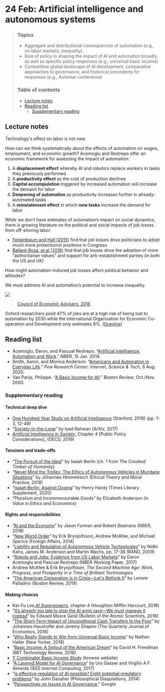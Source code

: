 # 24 Feb: Artificial intelligence and autonomous systems

> ### Topics
> - Aggregate and distributional consequences of automation (e.g., on labor markets, inequality)
> - Role of policy in shaping the impact of AI and automation broadly, as well as specific policy responses (e.g., universal basic income)
> - Competitive global landscape of AI development, comparative approaches to governance, and historical precedents for responses (e.g., Asilomar conference)
>
> ### Table of contents
> - [Lecture notes](#lecture-notes)
> - [Reading list](#reading-list)
>   - [Supplementary reading](#supplementary-reading)

## Lecture notes

Technology's effect on labor is not new. 

How can we think systematically about the effects of automation on wages, employment, and economic growth? Acemoglu and Restrepo offer an economic framework for assessing the impact of automation:

1. A **displacement effect** whereby AI and robotics replace workers in tasks they previously performed
2. A **productivity effect** as the cost of production declines
3. **Capital accumpulation** triggered by increased automation will increase the demand for labor
4. **Deepening of automation** as productivity increases further in already-automated tasks
5. A **reinstatement effect** in which **new tasks** increase the demand for labor

While we don’t have estimates of automation’s impact on social dynamics, there is growing literature on the political and social impacts of job losses from off-shoring labor:

* [Feigenbaum and Hall (2015)](https://www.jstor.org/stable/10.1086/682151?seq=1) find that job losses drive politicians to adopt much more protectionist positions in Congress
* [Ballard-Rosa, et al (2018)](https://scholar.google.com/citations?user=0aHygT4AAAAJ&hl=en#d=gs_md_cita-d&u=%2Fcitations%3Fview_op%3Dview_citation%26hl%3Den%26user%3D0aHygT4AAAAJ%26citation_for_view%3D0aHygT4AAAAJ%3ASe3iqnhoufwC%26tzom%3D300) find that job losses drive the adoption of more “authoritarian values” and support for anti-establishment parties (in both the US and UK)

How might automation-induced job losses affect political behavior and attitudes?

We must address AI and automation’s potential to increase inequality.

![](https://cdn.vox-cdn.com/thumbor/StD8WVKExfjRKUbGVmnX1dUJ008=/0x0:1200x980/1120x0/filters:focal(0x0:1200x980):format(webp):no_upscale()/cdn.vox-cdn.com/uploads/chorus_asset/file/6263217/cea_automation_chart.jpg)

> [Council of Economic Advisers, 2016](https://obamawhitehouse.archives.gov/sites/default/files/page/files/20161212_cea_nas_ai_furman.pdf)

Oxford researchers posit 47% of jobs are at a high risk of being lost to automation by 2030 while the international Organisation for Economic Co-operation and Development only estimates 9%. ([Grayline](https://graylinegroup.com/robotics-and-labor-scarcity/))

## Reading list

- Acemoglu, Daron, and Pascual Restrepo. “[Artificial Intelligence, Automation and Work](https://www.nber.org/papers/w24196).” _NBER_, 15 Jan. 2018.
- Smith, Aaron, and Monica Anderson. “[Americans and Automation in Everyday Life](https://www.pewresearch.org/internet/2017/10/04/automation-in-everyday-life/).” _Pew Research Center: Internet, Science &amp; Tech_, 6 Aug. 2020.
- Van Parijs, Philippe. “[A Basic Income for All](https://bostonreview.net/archives/BR25.5/vanparijs.html).” _Boston Review_, Oct./Nov. 2000.

### Supplementary reading

#### Technical deep dive

- [One Hundred Year Study on Artificial Intelligence](https://ai100.stanford.edu/sites/default/files/ai100report10032016fnl_singles.pdf) (Stanford, 2016) (pp. 1-3, 12-49)
- “[Society-in-the-Loop](https://arxiv.org/pdf/1707.07232.pdf)” by Iyad Rahwan (ArXiv, 2017)
- *[Artificial Intelligence in Society](https://www.oecd-ilibrary.org/science-and-technology/artificial-intelligence-in-society_eedfee77-en)*, Chapter 4 [Public Policy Considerations], (OECD, 2019)

#### Tensions and trade-offs

- “[The Pursuit of the Ideal](http://assets.press.princeton.edu/chapters/s9983.pdf)” by Isaiah Berlin (ch. 1 from *The Crooked Timber of Humanity*)
- “[Never Mind the Trolley: The Ethics of Autonomous Vehicles in Mundane Situations](https://link.springer.com/article/10.1007/s10677-018-9896-4)” by Johannes Himmelreich (Ethical Theory and Moral Practice, 2018)
- “[Isaiah Berlin: Against Dogma](https://www.the-tls.co.uk/articles/isaiah-berlin-against-dogma)” by Henry Hardy (Times Literary Supplement, 2020)
- “Pluralism and Incommensurable Goods” by Elizabeth Anderson (in *Value in Ethics and Economics*)

#### Rights and responsibilities

- “[AI and the Economy](https://www.nber.org/papers/w24689.pdf)” by Jason Furman and Robert Seamans (NBER, 2018)
- “[New World Order](https://www.foreignaffairs.com/articles/united-states/2014-06-04/new-world-order)” by Erik Brynjolfsson, Andrew McAfee, and Michael Spence (Foreign Affairs, 2014)
- “[Liability and Regulation of Autonomous Vehicle Technologies](https://www.rand.org/pubs/external_publications/EP20090427.html)” by Nidhi Kalra, James M. Anderson and Martin Wachs, pp. 17-36 (RAND, 2009)
- “[Robots and Jobs: Evidence from US Labor Markets](https://www.nber.org/papers/w23285.pdf)” by Daron Acemoglu and Pascual Restrepo (NBER Working Paper, 2017)
- Andrew McAfee & Erik Brynjolfsson, *The Second Machine Age: Work, Progress, and Prosperity in a Time of Brilliant Technologies*
- “[The American Corporation is in Crisis—Let's Rethink It](https://bostonreview.net/forum/lenore-palladino-american-corporation-crisis%E2%80%94lets-rethink-it)” by Lenore Palladino (Boston Review, 2019)

#### Making choices

- Kai-Fu Lee,[_AI Superpowers_](https://www.indiebound.org/book/9781328546395), chapter 4 (Houghton Mifflin Harcourt, 2018)
- ”[It’s already too late to stop the AI arms race—We must manage it instead](https://thebulletin.org/2016/09/its-already-too-late-to-stop-the-ai-arms-race-we-must-manage-it-instead/)” by Edward Moore Geist (Bulletin of the Atomic Scientists, 2016)
- “[The Short-Term Impact of Unconditional Cash Transfers to the Poor](https://pubmed.ncbi.nlm.nih.gov/33087990/)” by Johannes Haushofer and Jeremy Shapiro (The Quarterly Journal of Economics, 2016)
- “[Who Really Stands to Win from Universal Basic Income](https://www.newyorker.com/magazine/2018/07/09/who-really-stands-to-win-from-universal-basic-income)” by Nathan Heller (New Yorker, 2018)
- “[Basic Income: A Sellout of the American Dream](https://www.technologyreview.com/s/601499/basic-income-a-sellout-of-the-american-dream)” by David H. Freedman (MIT Technology Review, 2016)
- [Y Combinator Basic Income Study](https://basicincome.ycr.org) (browse website)
- “[A Layered Model for AI Governance](https://dash.harvard.edu/bitstream/handle/1/34390353/w6gov-18-LATEX.pdf?sequence%3D1)” by Urs Gasser and Virgilio A.F. Almeida (IEEE Internet Computing, 2017)
- “[Is effective regulation of AI possible? Eight potential regulatory problems](http://philosophicaldisquisitions.blogspot.com/2015/07/is-effective-regulation-of-ai-possible.html)” by John Danaher (Philosophical Disquisitions, 2014)
- “[Perspectives on Issues in AI Governance](https://ai.google/static/documents/perspectives-on-issues-in-ai-governance.pdf),” Google
